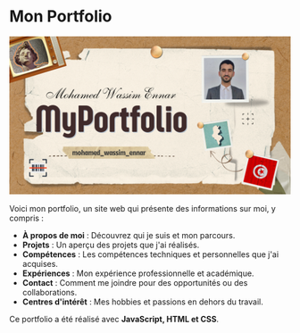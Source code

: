 # Mon Portfolio

![Logo du Projet](Porto.png)

Voici mon portfolio, un site web qui présente des informations sur moi, y compris :

- **À propos de moi** : Découvrez qui je suis et mon parcours.
- **Projets** : Un aperçu des projets que j'ai réalisés.
- **Compétences** : Les compétences techniques et personnelles que j'ai acquises.
- **Expériences** : Mon expérience professionnelle et académique.
- **Contact** : Comment me joindre pour des opportunités ou des collaborations.
- **Centres d'intérêt** : Mes hobbies et passions en dehors du travail.

Ce portfolio a été réalisé avec **JavaScript, HTML et CSS**.
